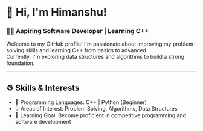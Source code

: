 # 👋 Hi, I'm Himanshu!  
### 🧑‍💻 Aspiring Software Developer | Learning C++  
Welcome to my GitHub profile! I'm passionate about improving my problem-solving skills and learning C++ from basics to advanced.  
Currently, I'm exploring data structures and algorithms to build a strong foundation.

---

## ⚙️ **Skills & Interests**
- 🚀 Programming Languages: C++ | Python (Beginner)  
- 💡 Areas of Interest: Problem Solving, Algorithms, Data Structures  
- 🎯 Learning Goal: Become proficient in competitive programming and software development  
 
